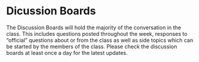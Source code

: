 # Dicussion Boards

The Discussion Boards will hold the majority of the conversation in the class. This includes questions posted throughout the week, responses to “official” questions about or from the class as well as side topics which can be started by the members of the class. Please check the discussion boards at least once a day for the latest updates.
